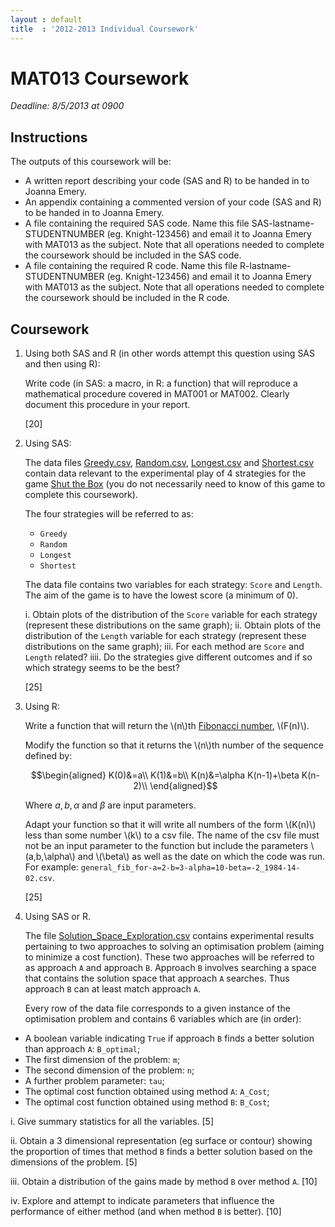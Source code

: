 ```yaml
---
layout : default
title  : '2012-2013 Individual Coursework'
---
```


# MAT013 Coursework

*Deadline: 8/5/2013 at 0900*

## Instructions

The outputs of this coursework will be:

- A written report describing your code (SAS and R) to be handed in to Joanna Emery.
- An appendix containing a commented version of your code (SAS and R) to be handed in to Joanna Emery.
- A file containing the required SAS code. Name this file SAS-lastname-STUDENTNUMBER (eg. Knight-123456) and email it to Joanna Emery with MAT013 as the subject. Note that all operations needed to complete the coursework should be included in the SAS code.
- A file containing the required R code. Name this file R-lastname-STUDENTNUMBER (eg. Knight-123456) and email it to Joanna Emery with MAT013 as the subject. Note that all operations needed to complete the coursework should be included in the R code.

## Coursework

1. Using both SAS and R (in other words attempt this question using SAS and then using R):

    Write code (in SAS: a macro, in R: a function) that will reproduce a mathematical procedure covered in MAT001 or MAT002. Clearly document this procedure in your report.

    [20]

2. Using SAS:

    The data files [Greedy.csv](Data/Greedy.csv), [Random.csv](Data/Random.csv), [Longest.csv](Data/Longest.csv) and [Shortest.csv](Data/Shortest.csv) contain data relevant to the experimental play of 4 strategies for the game [Shut the Box](http://en.wikipedia.org/wiki/Shut_the_Box) (you do not necessarily need to know of this game to complete this coursework).

    The four strategies will be referred to as:

    - `Greedy`
    - `Random`
    - `Longest`
    - `Shortest`

    The data file contains two variables for each strategy: `Score` and `Length`. The aim of the game is to have the lowest score (a minimum of 0).


    i. Obtain plots of the distribution of the `Score` variable for each strategy (represent these distributions on the same graph);
    ii. Obtain plots of the distribution of the `Length` variable for each strategy (represent these distributions on the same graph);
    iii. For each method are `Score` and `Length` related?
    iiii. Do the strategies give different outcomes and if so which strategy seems to be the best?

    [25]

3. Using R:

    Write a function that will return the \\(n\\)th [Fibonacci number](http://en.wikipedia.org/wiki/Fibonacci_number), \\(F(n)\\).

    Modify the function so that it returns the \\(n\\)th number of the sequence defined by:

    $$\begin{aligned}
    K(0)&=a\\
    K(1)&=b\\
    K(n)&=\alpha K(n-1)+\beta K(n-2)\\
    \end{aligned}$$

    Where $a,b,\alpha$ and $\beta$ are input parameters.

    Adapt your function so that it will write all numbers of the form \\(K(n)\\) less than some number \\(k\\) to a csv file. The name of the csv file must not be an input parameter to the function but include the parameters \\(a,b,\alpha\\) and \\(\beta\\) as well as the date on which the code was run. For example: `general_fib_for-a=2-b=3-alpha=10-beta=-2_1984-14-02.csv`.

    [25]

4. Using SAS or R.

    The file [Solution_Space_Exploration.csv](Data/Solution_Space_Exploration.csv) contains experimental results pertaining to two approaches to solving an optimisation problem (aiming to minimize a cost function). These two approaches will be referred to as approach `A` and approach `B`. Approach `B` involves searching a space that contains the solution space that approach `A` searches. Thus approach `B` can at least match approach `A`.

    Every row of the data file corresponds to a given instance of the optimisation problem and contains 6 variables which are (in order):

- A boolean variable indicating `True` if approach `B` finds a better solution than approach `A`: `B_optimal`;
- The first dimension of the problem: `m`;
- The second dimension of the problem: `n`;
- A further problem parameter: `tau`;
- The optimal cost function obtained using method `A`: `A_Cost`;
- The optimal cost function obtained using method `B`: `B_Cost`;

i. Give summary statistics for all the variables.
    [5]

ii. Obtain a 3 dimensional representation (eg surface or contour) showing the proportion of times that method `B` finds a better solution based on the dimensions of the problem.
    [5]

iii. Obtain a distribution of the gains made by method `B` over method `A`.
    [10]

iv. Explore and attempt to indicate parameters that influence the performance of either method (and when method `B` is better).
    [10]
